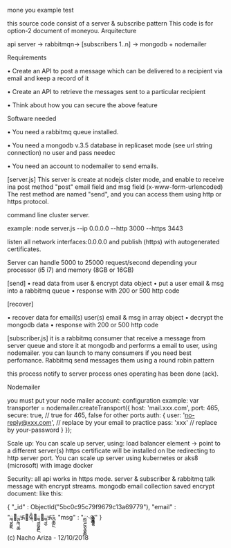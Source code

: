 mone you example test

this source code consist of a  server & subscribe pattern
This code is for option-2 document of moneyou.
Arquitecture

api server -> rabbitmqn-> [subscribers	1..n] -> mongodb + nodemailer					
 
Requirements

• Create an API to post a message which can be delivered to a recipient via
email and keep a record of it

• Create an API to retrieve the messages sent to a particular recipient

• Think about how you can secure the above feature

Software needed

• You need a rabbitmq queue installed.

• You need a mongodb v.3.5 database in replicaset mode (see url string connection) no user and pass needec

• You need an account to nodemailer to send emails.

[server.js]
This server is create at nodejs clster mode, and enable to receive ina post method "post"
email field and msg field (x-www-form-urlencoded)
The rest method are named "send", and you can access them using http or https protocol.

command line cluster server.

example: node server.js --ip 0.0.0.0 --http 3000 --https 3443

listen all network interfaces:0.0.0.0 and publish (https) with autogenerated certificates.

Server can handle 5000 to 25000 request/second depending your processor (i5 i7) and memory (8GB or 16GB)


[send]
• read data from user & encrypt data object
• put a user email & msg into a rabbitmq queue
• response with 200 or 500 http code

[recover]

• recover data for email(s) user(s) email & msg in array object
• decrypt the mongodb data
• response with 200 or 500 http code

[subscriber.js]
it is a rabbitmq consumer that receive a message from server queue and store it at mongodb
and performs a email to user, using nodemailer.
you can launch to many consumers if you need best perfomance.
Rabbitmq send messages them using a round robin pattern

this process notify to server process ones operating has been done (ack).

Nodemailer

you must put your node mailer account:
configuration example:
var transporter = nodemailer.createTransport({
		host: 'mail.xxx.com',
		port: 465,
		secure: true, // true for 465, false for other ports
		auth: {
			user: 'no-reply@xxx.com', // replace by your email to practice
			pass: 'xxx' // replace by your-password
		}
	});

Scale up:
You can scale up server, using:
load balancer element -> point to a different server(s)
https certificate will be installed on lbe redirecting to http server port.
You can scale up server using kubernetes or aks8 (microsoft) with image docker

Security:
all api works in https mode.
server & subscriber & rabbitmq talk message with encrypt streams.
mongodb email collection saved encrypt document:
like this:

{
    "_id" : ObjectId("5bc0c95c79f9679c13a69779"),
    "email" : "ྐྞྗ྘ྚྐྖ࿗྘ྋྐྃ྘ྐྵྞྔ྘ྐྕ࿗ྚྖྔ",
    "msg" : "ྑྜྕྕྖ࿙ྎྖྋྕྜྷ"
}

(c) Nacho Ariza - 12/10/2018
